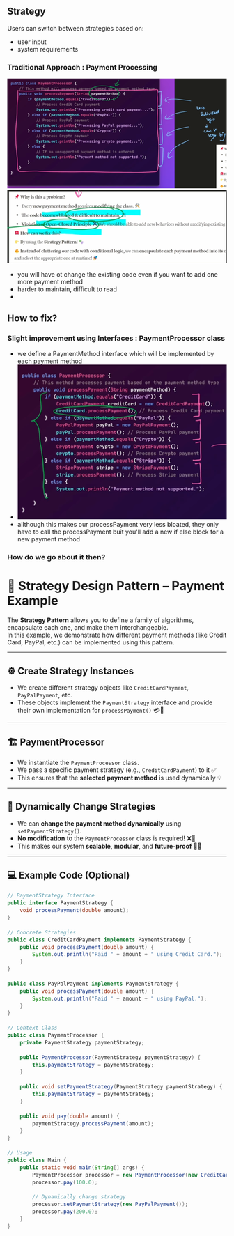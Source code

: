 ## Strategy
Users can switch between strategies based on:
   - user input
   - system requirements

### Traditional Approach : Payment Processing

![img.png](img.png)
![img_1.png](img_1.png)
 - you will have ot change the existing code even if you want to add one more payment method
 - harder to maintain, difficult to read
 - 
## How to fix?
### Slight improvement using Interfaces : PaymentProcessor class
- we define a PaymentMethod interface which will be implemented by each payment method 
- ![img_2.png](img_2.png)
- allthough this makes our processPayment very less bloated, they only have to call the processPayment buit you'll add a new if else block for a new payment method

### How do we go about it then?
# 🧩 Strategy Design Pattern – Payment Example

The **Strategy Pattern** allows you to define a family of algorithms, encapsulate each one, and make them interchangeable.  
In this example, we demonstrate how different payment methods (like Credit Card, PayPal, etc.) can be implemented using this pattern.

---

## ⚙️ Create Strategy Instances

- We create different strategy objects like `CreditCardPayment`, `PayPalPayment`, etc.
- These objects implement the `PaymentStrategy` interface and provide their own implementation for `processPayment()` 💳🏦

---

## 🏗️ PaymentProcessor

- We instantiate the `PaymentProcessor` class.
- We pass a specific payment strategy (e.g., `CreditCardPayment`) to it ✅
- This ensures that the **selected payment method** is used dynamically 💡

---

## 🔄 Dynamically Change Strategies

- We can **change the payment method dynamically** using `setPaymentStrategy()`.
- **No modification** to the `PaymentProcessor` class is required! ❌🔧
- This makes our system **scalable**, **modular**, and **future-proof** 🚀✨

---

## 💻 Example Code (Optional)

```java
// PaymentStrategy Interface
public interface PaymentStrategy {
    void processPayment(double amount);
}

// Concrete Strategies
public class CreditCardPayment implements PaymentStrategy {
    public void processPayment(double amount) {
        System.out.println("Paid " + amount + " using Credit Card.");
    }
}

public class PayPalPayment implements PaymentStrategy {
    public void processPayment(double amount) {
        System.out.println("Paid " + amount + " using PayPal.");
    }
}

// Context Class
public class PaymentProcessor {
    private PaymentStrategy paymentStrategy;

    public PaymentProcessor(PaymentStrategy paymentStrategy) {
        this.paymentStrategy = paymentStrategy;
    }

    public void setPaymentStrategy(PaymentStrategy paymentStrategy) {
        this.paymentStrategy = paymentStrategy;
    }

    public void pay(double amount) {
        paymentStrategy.processPayment(amount);
    }
}

// Usage
public class Main {
    public static void main(String[] args) {
        PaymentProcessor processor = new PaymentProcessor(new CreditCardPayment());
        processor.pay(100.0);

        // Dynamically change strategy
        processor.setPaymentStrategy(new PayPalPayment());
        processor.pay(200.0);
    }
}
```
